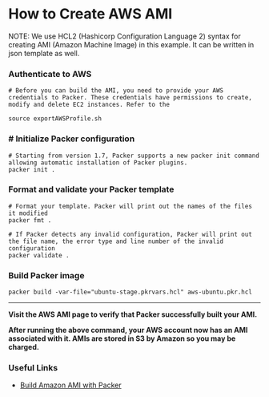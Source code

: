 # How to Create AWS AMI

NOTE: We use HCL2 (Hashicorp Configuration Language 2) syntax for creating AMI (Amazon Machine Image) in this example. It can be written in json template as well.

### Authenticate to AWS
```shell
# Before you can build the AMI, you need to provide your AWS credentials to Packer. These credentials have permissions to create, modify and delete EC2 instances. Refer to the

source exportAWSProfile.sh 
```

### # Initialize Packer configuration
```shell
# Starting from version 1.7, Packer supports a new packer init command allowing automatic installation of Packer plugins.
packer init .
```

### Format and validate your Packer template
```shell
# Format your template. Packer will print out the names of the files it modified
packer fmt .

# If Packer detects any invalid configuration, Packer will print out the file name, the error type and line number of the invalid configuration
packer validate .
```

### Build Packer image
```shell
packer build -var-file="ubuntu-stage.pkrvars.hcl" aws-ubuntu.pkr.hcl
```
---
**Visit the AWS AMI page to verify that Packer successfully built your AMI.**

**After running the above command, your AWS account now has an AMI associated with it. AMIs are stored in S3 by Amazon so you may be charged.**




### Useful Links
* [Build Amazon AMI with Packer](https://www.middlewareinventory.com/blog/build-packer-aws-image-example/)
